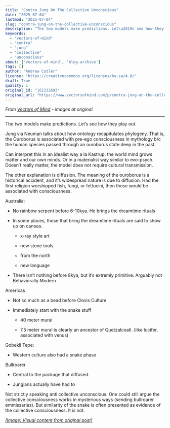 ```yaml
---
title: "Contra Jung On The Collective Unconscious"
date: "2025-07-04"
lastmod: "2025-07-04"
slug: "contra-jung-on-the-collective-unconscious"
description: "The two models make predictions. Let\u2019s see how they play out."
keywords:
  - "vectors-of-mind"
  - "contra"
  - "jung"
  - "collective"
  - "unconscious"
about: ['vectors-of-mind', 'blog-archive']
tags: []
author: "Andrew Cutler"
license: "https://creativecommons.org/licenses/by-sa/4.0/"
draft: True
quality: 1
original_id: "161232693"
original_url: "https://www.vectorsofmind.com/p/contra-jung-on-the-collective-unconscious"
---
```

*From [Vectors of Mind](https://www.vectorsofmind.com/p/contra-jung-on-the-collective-unconscious) - images at original.*

---

The two models make predictions. Let’s see how they play out.

Jung via Neuman talks about how ontology recapitulates phylogeny. That is, the Ouroborus is associated with pre-ego consciousness in mythology b/c the human species passed through an ouroborus state deep in the past.

Can interpret this in an idealist way a la Kastrup: the world mind grows matter and our own minds. Or in a materialist way similar to evo-psych. Doesn’t really matter, the model does not require cultural transmission.

The other explanation is diffusion. The meaning of the ouroborus is a historical accident, and it’s widespread nature is due to diffusion. Had the first religion worshipped fish, fungi, or fettucini, then those would be associated with consciousness.

Australia:

  * No rainbow serpent before 6-10kya. He brings the dreamtime rituals

  * In some places, those that bring the dreamtime rituals are said to show up on canoes. 

    * x-ray style art

    * new stone tools

    * from the north

    * new language

  * There isn’t nothing before 8kya, but it’s extremly primitive. Arguably not Behaviorally Modern




Americas

  * Not so much as a bead before Clovis Culture

  * Immediately start with the snake stuff

    * 40 meter mural

    * 7.5 meter mural is clearly an ancestor of Quetzalcoatl. (like lucifer, associated with venus)




Gobekli Tepe:

  * Western culture also had a snake phase




Bullroarer

  * Central to the package that diffused.

  * Jungians actually have had to 




Not strictly speaking anti collective unconscious. One could still argue the collective consciousness works in mysterious ways (sending bullroarer emmissaries). But similarity of the snake is often presented as evidence of the collective consciousness. It is not.

[*[Image: Visual content from original post]*](https://substackcdn.com/image/fetch/$s_!BXf6!,f_auto,q_auto:good,fl_progressive:steep/https%3A%2F%2Fsubstack-post-media.s3.amazonaws.com%2Fpublic%2Fimages%2F4e38a8c2-837d-4bc9-9d2f-0e08652fd4d8_1024x1536.png)
